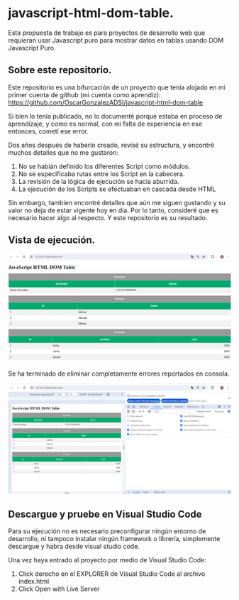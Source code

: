 # javascript-html-dom-table.

Esta propuesta de trabajo es para proyectos 
de desarrollo web que requieran usar Javascript 
puro para mostrar datos en tablas usando DOM 
Javascript Puro.

## Sobre este repositorio.

Este repositorio es una bifurcación de un proyecto
que tenía alojado en mi primer cuenta de github
(mi cuenta como aprendiz):
https://github.com/OscarGonzalezADSI/javascript-html-dom-table

Si bien lo tenía publicado, no lo documenté porque estaba en proceso de aprendizaje, y como es normal, con mi falta de experiencia en ese entonces, cometí ese error.

Dos años después de haberlo creado, revisé su estructura, y encontré muchos detalles que no me gustaron:

<ol>
<li>No se habián definido los diferentes Script como módulos.</li>
<li>No se especificaba rutas entre los Script en la cabecera.</li>
<li>La revisión de la lógica de ejecución se hacia aburrida.</li>
<li>La ejecución de los Scripts se efectuaban en cascada desde HTML</li>
</ol>

Sin embargo, tambien encontré detalles que aún me siguen gustando y su valor no deja de estar vigente hoy en dia. Por lo tanto, consideré que es necesario hacer algo al respecto. Y este repositorio es su resultado.
## Vista de ejecución.

![alt text](./images/despliegle.png)

Se ha terminado de eliminar completamente 
errores reportados en consola.

![alt text](./images/consola.png)

## Descargue y pruebe en Visual Studio Code
Para su ejecución no es necesario preconfigurar 
ningún entorno de desarrollo, ni tampoco instalar 
ningún framework o librería, simplemente descargue y habra desde visual studio code.   

Una vez haya entrado al proyecto por medio de Visual Studio Code:
<ol>
<li>Click derecho en el EXPLORER  de Visual Studio Code al archivo index.html</li>
<li>Click Open with Live Server</li>
</ol>
